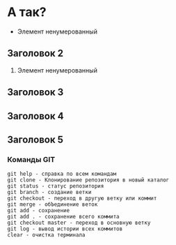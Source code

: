 
# А так?

* Элемент ненумерованный

## Заголовок 2

1. Элемент ненумерованный

## Заголовок 3

## Заголовок 4

## Заголовок 5

### Команды GIT

    git help - справка по всем командам
    git clone - Клонирование репозитория в новый каталог
    git status - статус репозитория
    git branch - создание ветки
    git checkout - переход в другую ветку или коммит
    git merge - обЪединение веток
    git add - сохранение
    git add . - сохранение всего коммита
    git checkout master - переход в основную ветку
    git log - вывод истории всех коммитов
    clear - очистка терминала
